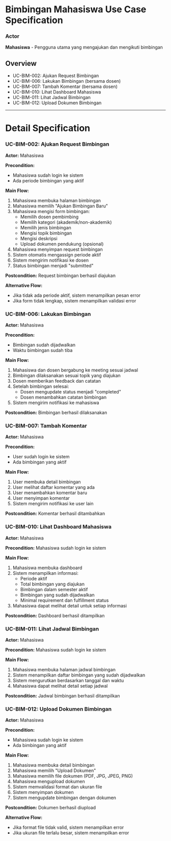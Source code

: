 # Bimbingan Mahasiswa Use Case Specification

### Actor
**Mahasiswa** - Pengguna utama yang mengajukan dan mengikuti bimbingan

## Overview

- UC-BIM-002: Ajukan Request Bimbingan
- UC-BIM-006: Lakukan Bimbingan (bersama dosen)
- UC-BIM-007: Tambah Komentar (bersama dosen)
- UC-BIM-010: Lihat Dashboard Mahasiswa
- UC-BIM-011: Lihat Jadwal Bimbingan
- UC-BIM-012: Upload Dokumen Bimbingan

***

# Detail Specification

### UC-BIM-002: Ajukan Request Bimbingan

**Actor:** Mahasiswa

**Precondition:** 
- Mahasiswa sudah login ke sistem
- Ada periode bimbingan yang aktif

**Main Flow:**
1. Mahasiswa membuka halaman bimbingan
2. Mahasiswa memilih "Ajukan Bimbingan Baru"
3. Mahasiswa mengisi form bimbingan:
   - Memilih dosen pembimbing
   - Memilih kategori (akademik/non-akademik)
   - Memilih jenis bimbingan
   - Mengisi topik bimbingan
   - Mengisi deskripsi
   - Upload dokumen pendukung (opsional)
4. Mahasiswa menyimpan request bimbingan
5. Sistem otomatis mengassign periode aktif
6. Sistem mengirim notifikasi ke dosen
7. Status bimbingan menjadi "submitted"

**Postcondition:** Request bimbingan berhasil diajukan

**Alternative Flow:**
- Jika tidak ada periode aktif, sistem menampilkan pesan error
- Jika form tidak lengkap, sistem menampilkan validasi error

### UC-BIM-006: Lakukan Bimbingan

**Actor:** Mahasiswa

**Precondition:** 
- Bimbingan sudah dijadwalkan
- Waktu bimbingan sudah tiba

**Main Flow:**
1. Mahasiswa dan dosen bergabung ke meeting sesuai jadwal
2. Bimbingan dilaksanakan sesuai topik yang diajukan
3. Dosen memberikan feedback dan catatan
4. Setelah bimbingan selesai:
   - Dosen mengupdate status menjadi "completed"
   - Dosen menambahkan catatan bimbingan
5. Sistem mengirim notifikasi ke mahasiswa

**Postcondition:** Bimbingan berhasil dilaksanakan

### UC-BIM-007: Tambah Komentar

**Actor:** Mahasiswa

**Precondition:** 
- User sudah login ke sistem
- Ada bimbingan yang aktif

**Main Flow:**
1. User membuka detail bimbingan
2. User melihat daftar komentar yang ada
3. User menambahkan komentar baru
4. User menyimpan komentar
5. Sistem mengirim notifikasi ke user lain

**Postcondition:** Komentar berhasil ditambahkan

### UC-BIM-010: Lihat Dashboard Mahasiswa

**Actor:** Mahasiswa

**Precondition:** Mahasiswa sudah login ke sistem

**Main Flow:**
1. Mahasiswa membuka dashboard
2. Sistem menampilkan informasi:
   - Periode aktif
   - Total bimbingan yang diajukan
   - Bimbingan dalam semester aktif
   - Bimbingan yang sudah dijadwalkan
   - Minimal requirement dan fulfillment status
3. Mahasiswa dapat melihat detail untuk setiap informasi

**Postcondition:** Dashboard berhasil ditampilkan

### UC-BIM-011: Lihat Jadwal Bimbingan

**Actor:** Mahasiswa

**Precondition:** Mahasiswa sudah login ke sistem

**Main Flow:**
1. Mahasiswa membuka halaman jadwal bimbingan
2. Sistem menampilkan daftar bimbingan yang sudah dijadwalkan
3. Sistem mengurutkan berdasarkan tanggal dan waktu
4. Mahasiswa dapat melihat detail setiap jadwal

**Postcondition:** Jadwal bimbingan berhasil ditampilkan

### UC-BIM-012: Upload Dokumen Bimbingan

**Actor:** Mahasiswa

**Precondition:** 
- Mahasiswa sudah login ke sistem
- Ada bimbingan yang aktif

**Main Flow:**
1. Mahasiswa membuka detail bimbingan
2. Mahasiswa memilih "Upload Dokumen"
3. Mahasiswa memilih file dokumen (PDF, JPG, JPEG, PNG)
4. Mahasiswa mengupload dokumen
5. Sistem memvalidasi format dan ukuran file
6. Sistem menyimpan dokumen
7. Sistem mengupdate bimbingan dengan dokumen

**Postcondition:** Dokumen berhasil diupload

**Alternative Flow:**
- Jika format file tidak valid, sistem menampilkan error
- Jika ukuran file terlalu besar, sistem menampilkan error